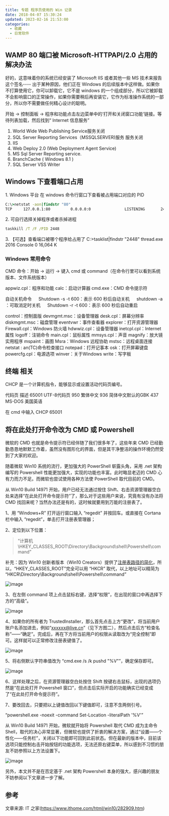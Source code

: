 ```yaml
---
title: 专题 程序员使用的 Win 记录
date: 2018-04-07 15:30:24
updated: 2023-02-16 21:53:00
categories:
  - 收藏
  - 日常软件
---
```


## WAMP 80 端口被 Microsoft-HTTPAPI/2.0 占用的解决办法

好的，这意味着你的系统已经安装了 Microsoft IIS 或者其他一些 MS 技术来报告这个签名---- 出于某种原因，他们正在 Windows 的后续版本中这样做。如果你不打算使用它，你可以卸载它，它不是 windows 的一个组成部分，所以它被卸载不会影响窗口的正常操作，如果你需要稍后再安装它，它作为标准操作系统的一部分，所以你不需要做任何精心设计的聪明。

开始 -> 控制面板 -> 程序和功能点击左边菜单中的‘打开和关闭窗口功能’链接。等待列表加载，然后找到“ Internet 信息服务”

1. World Wide Web Publishing Service服务关闭
2. SQL Server Reporting Services（MSSQLSERVER)服务 服务关闭
3. IIS
4. Web Deploy 2.0 (Web Deployment Agent Service)
5. MS Sql Server Reporting service.
6. BranchCache ( Windows 8.1 )
7. SQL Server VSS Writer

## Windows 下查看端口占用

1\. Windows 平台
在 windows 命令行窗口下查看被占用端口对应的 PID

```bat
C:\>netstat -aon|findstr "80"
TCP     127.0.0.1:80         0.0.0.0:0               LISTENING       2448
```

2\. 可自行选择关掉程序或者杀掉进程

```bat
taskkill /T /F /PID 2448
```

3\. 【可选】查看端口被哪个程序给占用了
C:\>tasklist|findstr "2448"
thread.exe                    2016 Console                 0     16,064 K

### Windows 常用命令

CMD 命令：开始 -> 运行 -> 键入 cmd 或 command（在命令行里可以看到系统版本、文件系统版本）

appwiz.cpl：程序和功能
calc：启动计算器
cmd.exe：CMD 命令提示符

自动关机命令
　 Shutdown -s -t 600：表示 600 秒后自动关机
　 shutdown -a ：可取消定时关机
　 Shutdown -r -t 600：表示 600 秒后自动重启

control：控制面版
devmgmt.msc：设备管理器
desk.cpl：屏幕分辨率
diskmgmt.msc：磁盘管理
eventvwr：事件查看器
explorer：打开资源管理器
Firewall.cpl：Windows 防火墙
hdwwiz.cpl：设备管理器
inetcpl.cpl：Internet 属性
logoff：注销命令
main.cpl：鼠标属性
mmsys.cpl：声音
magnify：放大镜实用程序
mspaint：画图
Msra：Windows 远程协助
mstsc：远程桌面连接
netstat : an(TC)命令检查接口
notepad：打开记事本
osk：打开屏幕键盘
powercfg.cpl：电源选项
winver：关于Windows
write：写字板

## 终端 相关

CHCP 是一个计算机指令，能够显示或设置活动代码页编号。

代码页  描述
65001 UTF-8代码页
950 繁体中文
936 简体中文默认的GBK
437 MS-DOS 美国英语

在 cmd 中输入 CHCP 65001

## 将在此处打开命令改为 CMD 或 Powershell

微软的 CMD 也就是命令提示符已经伴随了我们很多年了，这些年来 CMD 已经勤勤恳恳地默默工作着，虽然没有图形化的界面，但是其干净整洁的操作环境仍然受到了大家的欢迎。

随着微软 Win10 系统的流行，更加强大的 PowerShell 崭露头角，采用 .net 架构编写的 Powershell 性能更加强大，实现的功能也丰富。此时略显老迈的 CMD 心有力而力不足。而微软也尝试使用各种方法使 PowerShell 取代目前的 CMD。

从 Win10 Build 14971 开始，用户已经无法通过按住 Shift、右击资源管理器空白处来选择“在此处打开命令提示符”了，那么对于这些用户来说，究竟有没有办法将 CMD 找回来呢？当然办法还是有的，这时候就要用到万能的注册表了。

1、用 “Windows+R” 打开运行窗口输入 “regedit” 并按回车。或直接在 Cortana 栏中输入 “regedit”，单击打开注册表管理器；

2、定位到以下位置：

> “计算机\HKEY_CLASSES_ROOT\Directory\Background\shell\Powershell\command”

补充：因为 Win10 创新者版本（Win10 Creators）提供了[注册表路径的简化](http://www.ithome.com/html/win10/272872.htm)，所以，“HKEY_CLASSES_ROOT”完全可以用 “HKCR” 取代，以上地址可以精简为 “HKCR\Directory\Background\shell\Powershell\command”

![image](http://upload-images.jianshu.io/upload_images/1662509-00f6f15a622c0897.png?imageMogr2/auto-orient/strip%7CimageView2/2/w/1240 "Win10 小技巧：如何将在此处打开命令改为CMD或Powershell？")

3、在左侧 command 项上点击鼠标右键，选择“权限”，在出现的窗口中再选择下方的“高级”。

![image](http://upload-images.jianshu.io/upload_images/1662509-62970a651308d9fc.png?imageMogr2/auto-orient/strip%7CimageView2/2/w/1240 "Win10小技巧：如何将在此处打开命令改为 CMD 或 Powershell？")

4、如果你的所有者为 TrustedInstaller，那么首先点击上方“更改”，将当前用户账户名添加进去，例如“xxxxxx@live.cn”（见下方图二），然后点击后方“检查名称”——“确定”。完成后，再在下方将当前用户的权限从读取改为“完全控制”即可。这样就可以正常修改注册表键值了。

![image](http://upload-images.jianshu.io/upload_images/1662509-30fe79515eb8281c.png?imageMogr2/auto-orient/strip%7CimageView2/2/w/1240 "Win10小技巧：如何将在此处打开命令改为CMD或Powershell？")

5、将右侧默认字符串值改为 “cmd.exe /s /k pushd "%V"”，确定保存即可。

![image](http://upload-images.jianshu.io/upload_images/1662509-cbaf565e29939a65.png?imageMogr2/auto-orient/strip%7CimageView2/2/w/1240 "Win10小技巧：如何将在此处打开命令改为 CMD 或 Powershell？")

6、这样处理之后，在资源管理器空白处按住 Shift 按键右击鼠标，出现的选项仍然是“在此处打开 Powershell 窗口”，但点击后实际开启的功能确实已经变成了“在此处打开命令提示符”。

7、要改回去，只要把以上键值改回以下键值即可，注意不含两侧引号。

“powershell.exe -noexit -command Set-Location -literalPath '%V'”

从 Win10 Build 14971 开始，微软就开始将 Powershell 取代 CMD 成为主命令 Shell，取代的决心非常显著，但微软也提供了折衷的解决方案，通过“设置——个性化——任务栏”，关闭以下功能即可回到此前状态。但在最新的版本中，目前该选项只能控制右击开始按钮的功能选项，无法还原右键菜单，所以感到不习惯的朋友不妨参照以上方法设置下。

![image](http://upload-images.jianshu.io/upload_images/1662509-e34c7a669740a461.png?imageMogr2/auto-orient/strip%7CimageView2/2/w/1240 "Win10小技巧：如何将在此处打开命令改为 CMD 或 Powershell？")

另外，本文并不是在否定基于 .net 架构 Powershell 本身的强大，感兴趣的朋友不妨参阅以下文章进一步了解。

## 参考

文章来源: IT 之家(<https://www.ithome.com/html/win10/282909.htm>)
